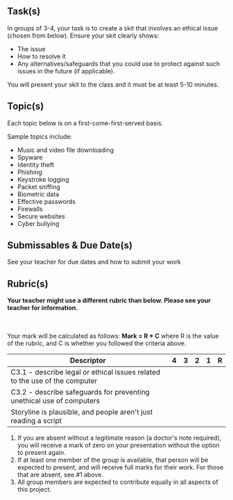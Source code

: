 Task(s)
-------
In groups of 3-4, your task is to create a skit that involves an ethical issue (chosen from below). Ensure your skit clearly shows:
* The issue
* How to resolve it
* Any alternatives/safeguards that you could use to protect against such issues in the future (if applicable). 

You will present your skit to the class and it must be at least 5-10 minutes.


Topic(s)
-----------
Each topic below is on a first-come-first-served basis.

Sample topics include:

* Music and video file downloading 
* Spyware
* Identity theft 
* Phishing 
* Keystroke logging 
* Packet sniffing
* Biometric data
* Effective passwords 
* Firewalls 
* Secure websites
* Cyber bullying 


Submissables & Due Date(s)
----------
See your teacher for due dates and how to submit your work


Rubric(s)
---------
**Your teacher might use a different rubric than below.  Please see your teacher for information.**


<br/><br/>
Your mark will be calculated as follows: __Mark = R * C__ where R is the value of the rubric, and C is whether you followed the criteria above.

| Descriptor | 4 | 3 | 2 | 1 | R |
| ----- | --- | --- | --- | --- | --- |
| C3.1 - describe legal or ethical issues related to the use of the computer | | | | | |
| C3.2 - describe safeguards for preventing unethical use of computers | | | | | |
| Storyline is plausible, and people aren't just reading a script | | | | | |

1. If you are absent without a legitimate reason (a doctor's note required), you will receive a mark of zero on your presentation without the option to present again.
2. If at least one member of the group is available, that person will be expected to present, and will receive full marks for their work. For those that are absent, see #1 above.
3. All group members are expected to contribute equally in all aspects of this project.
